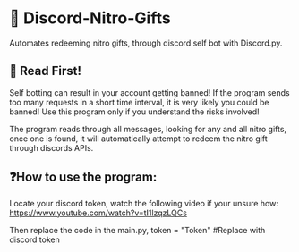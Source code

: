 # 🎁 Discord-Nitro-Gifts
Automates redeeming nitro gifts, through discord self bot with Discord.py.

## 📣 Read First!
Self botting can result in your account getting banned!
If the program sends too many requests in a short time interval, it is very likely you could be banned!
Use this program only if you understand the risks involved!

The program reads through all messages, looking for any and all nitro gifts, once one is found, it will automatically attempt to redeem the nitro gift through discords APIs.

## ❓How to use the program:
Locate your discord token, watch the following video if your unsure how:
https://www.youtube.com/watch?v=tI1lzqzLQCs

Then replace the code in the main.py,
token = "Token" #Replace with discord token

